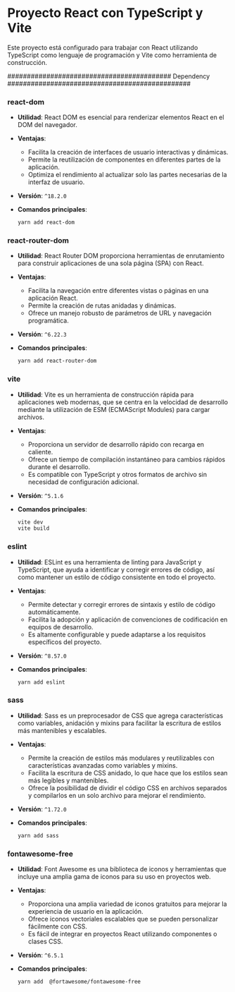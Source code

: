 # Proyecto React con TypeScript y Vite

Este proyecto está configurado para trabajar con React utilizando TypeScript como lenguaje de programación y Vite como herramienta de construcción.

########################################## Dependency ###############################################

### react-dom

- **Utilidad**: React DOM es esencial para renderizar elementos React en el DOM del navegador.

- **Ventajas**:
    - Facilita la creación de interfaces de usuario interactivas y dinámicas.
    - Permite la reutilización de componentes en diferentes partes de la aplicación.
    - Optimiza el rendimiento al actualizar solo las partes necesarias de la interfaz de usuario.

- **Versión**: `^18.2.0`

- **Comandos principales**:
  ```bash
  yarn add react-dom
### react-router-dom

- **Utilidad**:  React Router DOM proporciona herramientas de enrutamiento para construir aplicaciones de una sola página (SPA) con React.
- **Ventajas**:
    - Facilita la navegación entre diferentes vistas o páginas en una aplicación React.
    - Permite la creación de rutas anidadas y dinámicas.
    - Ofrece un manejo robusto de parámetros de URL y navegación programática.
  
- **Versión**: `^6.22.3`

- **Comandos principales**:
  ```bash
  yarn add react-router-dom

### vite
- **Utilidad**: Vite es un herramienta de construcción rápida para aplicaciones web modernas, que se centra en la velocidad de desarrollo mediante la utilización de ESM (ECMAScript Modules) para cargar archivos.
- **Ventajas**:
    - Proporciona un servidor de desarrollo rápido con recarga en caliente.
    - Ofrece un tiempo de compilación instantáneo para cambios rápidos durante el desarrollo.
    - Es compatible con TypeScript y otros formatos de archivo sin necesidad de configuración adicional.

- **Versión**: `^5.1.6`

- **Comandos principales**:
  ```bash
  vite dev
  vite build
### eslint

- **Utilidad**: ESLint es una herramienta de linting para JavaScript y TypeScript, que ayuda a identificar y corregir errores de código, así como mantener un estilo de código consistente en todo el proyecto.

- **Ventajas**:
    - Permite detectar y corregir errores de sintaxis y estilo de código automáticamente. 
    - Facilita la adopción y aplicación de convenciones de codificación en equipos de desarrollo. 
    - Es altamente configurable y puede adaptarse a los requisitos específicos del proyecto.
  
- **Versión**: `^8.57.0`

- **Comandos principales**:
  ```bash
  yarn add eslint
### sass
- **Utilidad**: Sass es un preprocesador de CSS que agrega características como variables, anidación y mixins para facilitar la escritura de estilos más mantenibles y escalables.

- **Ventajas**:
  - Permite la creación de estilos más modulares y reutilizables con características avanzadas como variables y mixins. 
  - Facilita la escritura de CSS anidado, lo que hace que los estilos sean más legibles y mantenibles. 
  - Ofrece la posibilidad de dividir el código CSS en archivos separados y compilarlos en un solo archivo para mejorar el rendimiento.

- **Versión**: `^1.72.0`

- **Comandos principales**:
  ```bash
  yarn add sass

### fontawesome-free
- **Utilidad**: Font Awesome es una biblioteca de iconos y herramientas que incluye una amplia gama de iconos para su uso en proyectos web.
- **Ventajas**:
  - Proporciona una amplia variedad de iconos gratuitos para mejorar la experiencia de usuario en la aplicación. 
  - Ofrece iconos vectoriales escalables que se pueden personalizar fácilmente con CSS. 
  - Es fácil de integrar en proyectos React utilizando componentes o clases CSS.
  
- **Versión**: `^6.5.1`

- **Comandos principales**:
  ```bash
  yarn add  @fortawesome/fontawesome-free
